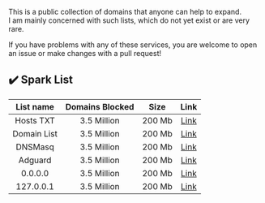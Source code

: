 This is a public collection of domains that anyone can help to expand.  
I am mainly concerned with such lists, which do not yet exist or are very rare.  

If you have problems with any of these services, you are welcome to open an issue or make changes with a pull request!  

## ✔️ Spark List

| List name | Domains Blocked | Size | Link |
| :----: | :----: | :----: | :----: |
| Hosts TXT	| 3.5 Million | 200 Mb | [Link](https://perflyst.github.io/PiHoleBlocklist/AmazonFireTV.txt) |
| Domain List	| 3.5 Million | 200 Mb | [Link](https://perflyst.github.io/PiHoleBlocklist/SessionReplay.txt) | 
| DNSMasq	| 3.5 Million | 200 Mb | [Link](https://perflyst.github.io/PiHoleBlocklist/SessionReplay.txt) |
| Adguard	| 3.5 Million | 200 Mb | [Link](https://perflyst.github.io/PiHoleBlocklist/SessionReplay.txt) |
| 0.0.0.0	| 3.5 Million | 200 Mb | [Link](https://perflyst.github.io/PiHoleBlocklist/SessionReplay.txt) |
| 127.0.0.1	| 3.5 Million | 200 Mb | [Link](https://perflyst.github.io/PiHoleBlocklist/SessionReplay.txt) |
